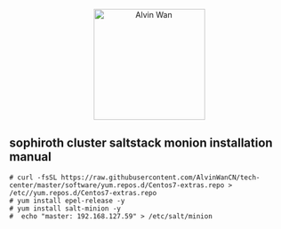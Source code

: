 <p align='center'> <a href='https://github.com/alvinwancn' target="_blank"> <img src='https://github.com/AlvinWanCN/life-record/raw/master/images/etlucency.png' alt='Alvin Wan' width=200></a></p>


## sophiroth cluster saltstack monion installation manual

```
# curl -fsSL https://raw.githubusercontent.com/AlvinWanCN/tech-center/master/software/yum.repos.d/Centos7-extras.repo > /etc//yum.repos.d/Centos7-extras.repo
# yum install epel-release -y
# yum install salt-minion -y
#  echo "master: 192.168.127.59" > /etc/salt/minion

```